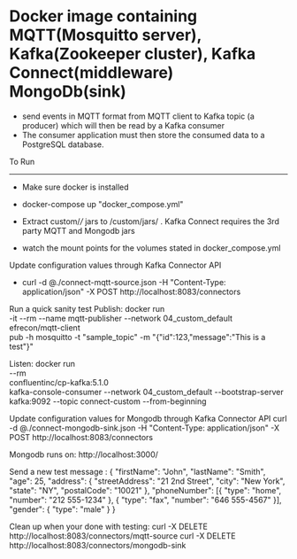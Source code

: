 # Docker image containing MQTT(Mosquitto server), Kafka(Zookeeper cluster), Kafka Connect(middleware)  MongoDb(sink)

- send events in MQTT format from MQTT client to Kafka topic (a producer) which will then be read by a Kafka consumer
- The consumer application must then store the consumed data to a PostgreSQL database.

To Run

---

- Make sure docker is installed
- docker-compose up "docker_compose.yml"

- Extract custom/*/* jars to /custom/jars/ . Kafka Connect requires the 3rd party MQTT and Mongodb jars
- watch the mount points for the volumes stated in docker_compose.yml

Update configuration values through Kafka Connector API
- curl -d @./connect-mqtt-source.json -H "Content-Type: application/json" -X POST http://localhost:8083/connectors


Run a quick sanity test
Publish:
docker run \
-it --rm --name mqtt-publisher --network 04_custom_default \
efrecon/mqtt-client \
pub -h mosquitto  -t "sample_topic" -m "{\"id\":123,\"message\":\"This is a test\"}"

Listen:
docker run \
--rm \
confluentinc/cp-kafka:5.1.0 \
kafka-console-consumer --network 04_custom_default --bootstrap-server kafka:9092 --topic connect-custom --from-beginning

Update configuration values for Mongodb through Kafka Connector API
curl -d @./connect-mongodb-sink.json -H "Content-Type: application/json" -X POST http://localhost:8083/connectors

Mongodb runs on: http://localhost:3000/

Send a new test message :
{
    "firstName": "John",
    "lastName": "Smith",
    "age": 25,
    "address": {
        "streetAddress": "21 2nd Street",
        "city": "New York",
        "state": "NY",
        "postalCode": "10021"
    },
    "phoneNumber": [{
        "type": "home",
        "number": "212 555-1234"
    }, {
        "type": "fax",
        "number": "646 555-4567"
    }],
    "gender": {
        "type": "male"
    }
}


Clean up when your done with testing:
curl -X DELETE http://localhost:8083/connectors/mqtt-source
curl -X DELETE http://localhost:8083/connectors/mongodb-sink

